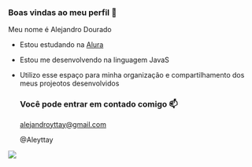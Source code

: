### Boas vindas ao meu perfil 💙

Meu nome é Alejandro Dourado

- Estou estudando na [Alura](https://www.alura.com.br)
- Estou me desenvolvendo na linguagem JavaS
- Utilizo esse espaço para minha organização e compartilhamento dos meus projeotos desenvolvidos

  ### Você pode entrar em contado comigo 📫

  alejandroyttay@gmail.com
  
  @Aleyttay

![]( https://media.tenor.com/5LT51B0DSIoAAAAM/funny-animals-dog.gif)
  
